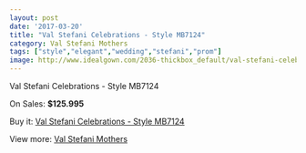 ```yaml
---
layout: post
date: '2017-03-20'
title: "Val Stefani Celebrations - Style MB7124"
category: Val Stefani Mothers
tags: ["style","elegant","wedding","stefani","prom"]
image: http://www.idealgown.com/2036-thickbox_default/val-stefani-celebrations-style-mb7124.jpg
---
```

Val Stefani Celebrations - Style MB7124

On Sales: **$125.995**
<a href="https://www.idealgown.com/en/val-stefani-mothers/977-val-stefani-celebrations-style-mb7124.html"><amp-img layout="responsive" width="600" height="600" src="//www.idealgown.com/2036-thickbox_default/val-stefani-celebrations-style-mb7124.jpg" alt="Val Stefani Celebrations - Style MB7124 0" /></a>
<a href="https://www.idealgown.com/en/val-stefani-mothers/977-val-stefani-celebrations-style-mb7124.html"><amp-img layout="responsive" width="600" height="600" src="//www.idealgown.com/2037-thickbox_default/val-stefani-celebrations-style-mb7124.jpg" alt="Val Stefani Celebrations - Style MB7124 1" /></a>

Buy it: [Val Stefani Celebrations - Style MB7124](https://www.idealgown.com/en/val-stefani-mothers/977-val-stefani-celebrations-style-mb7124.html "Val Stefani Celebrations - Style MB7124")

View more: [Val Stefani Mothers](https://www.idealgown.com/en/12-val-stefani-mothers "Val Stefani Mothers")
